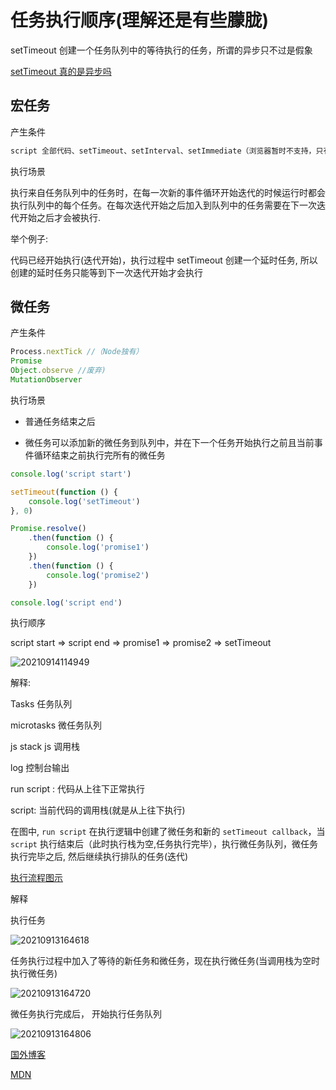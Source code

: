 # 任务执行顺序(理解还是有些朦胧)

setTimeout 创建一个任务队列中的等待执行的任务，所谓的异步只不过是假象

[setTimeout 真的是异步吗](https://blog.csdn.net/u014756827/article/details/52644737)

## 宏任务

产生条件

```js
script 全部代码、setTimeout、setInterval、setImmediate（浏览器暂时不支持，只有 IE10 支持，具体可见 MDN）、I/O、UI Rendering
```

执行场景

执行来自任务队列中的任务时，在每一次新的事件循环开始迭代的时候运行时都会执行队列中的每个任务。在每次迭代开始之后加入到队列中的任务需要在下一次迭代开始之后才会被执行.

举个例子:

代码已经开始执行(迭代开始)，执行过程中 setTimeout 创建一个延时任务, 所以创建的延时任务只能等到下一次迭代开始才会执行

## 微任务

产生条件

```js
Process.nextTick //（Node独有）
Promise
Object.observe //废弃)
MutationObserver
```

执行场景

- 普通任务结束之后

- 微任务可以添加新的微任务到队列中，并在下一个任务开始执行之前且当前事件循环结束之前执行完所有的微任务

```js
console.log('script start')

setTimeout(function () {
	console.log('setTimeout')
}, 0)

Promise.resolve()
	.then(function () {
		console.log('promise1')
	})
	.then(function () {
		console.log('promise2')
	})

console.log('script end')
```

执行顺序

script start => script end => promise1 => promise2 => setTimeout

![20210914114949](https://cdn.jsdelivr.net/gh/azhen98/A-week-to-learn@assert/image/20210914114949.png)

解释:

Tasks 任务队列

microtasks 微任务队列

js stack js 调用栈

log 控制台输出

run script : 代码从上往下正常执行

script: 当前代码的调用栈(就是从上往下执行)

在图中, `run script` 在执行逻辑中创建了微任务和新的 `setTimeout callback`，当 `script` 执行结束后（此时执行栈为空,任务执行完毕），执行微任务队列，微任务执行完毕之后, 然后继续执行排队的任务(迭代)

[执行流程图示](https://azhen98.github.io/A-week-to-learn/index.html)

解释

执行任务

![20210913164618](https://cdn.jsdelivr.net/gh/azhen98/A-week-to-learn@assert/image/20210913164618.png)

任务执行过程中加入了等待的新任务和微任务，现在执行微任务(当调用栈为空时执行微任务)

![20210913164720](https://cdn.jsdelivr.net/gh/azhen98/A-week-to-learn@assert/image/20210913164720.png)

微任务执行完成后， 开始执行任务队列

![20210913164806](https://cdn.jsdelivr.net/gh/azhen98/A-week-to-learn@assert/image/20210913164806.png)

[国外博客](https://jakearchibald.com/2015/tasks-microtasks-queues-and-schedules/)

[MDN](https://developer.mozilla.org/zh-CN/docs/Web/API/HTML_DOM_API/Microtask_guide)
